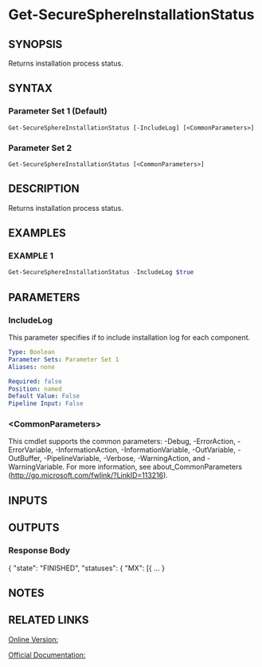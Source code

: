 ﻿# Get-SecureSphereInstallationStatus

## SYNOPSIS
Returns installation process status.

## SYNTAX

### Parameter Set 1 (Default)
```
Get-SecureSphereInstallationStatus [-IncludeLog] [<CommonParameters>]
```

### Parameter Set 2
```
Get-SecureSphereInstallationStatus [<CommonParameters>]
```

## DESCRIPTION
Returns installation process status.

## EXAMPLES

### EXAMPLE 1

```powershell
Get-SecureSphereInstallationStatus -IncludeLog $true
```

## PARAMETERS

### IncludeLog
This parameter specifies if to include installation log for each component.

```yaml
Type: Boolean
Parameter Sets: Parameter Set 1
Aliases: none

Required: false
Position: named
Default Value: False
Pipeline Input: False
```

### \<CommonParameters\>
This cmdlet supports the common parameters: -Debug, -ErrorAction, -ErrorVariable, -InformationAction, -InformationVariable, -OutVariable, -OutBuffer, -PipelineVariable, -Verbose, -WarningAction, and -WarningVariable. For more information, see about_CommonParameters (http://go.microsoft.com/fwlink/?LinkID=113216).

## INPUTS

## OUTPUTS

### Response Body
{
"state": "FINISHED",
"statuses": {
"MX": [{
...
}

## NOTES

## RELATED LINKS

[Online Version:](https://github.com/akshinmustafayev/Documentation/MD)

[Official Documentation:](https://docs.imperva.com/bundle/v13.6-api-reference-guide/page/66844.htm)



